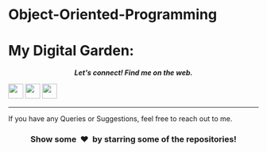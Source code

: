 # Object-Oriented-Programming

My Digital Garden:
=============================

 <p align="center">
  <b><i>Let's connect! Find me on the web.</i></b>


[<img height="30" src = "https://img.shields.io/badge/gmail-c14438?&style=for-the-badge&logo=gmail&logoColor=white">][gmail] 
[<img height="30" src="https://img.shields.io/badge/linkedin-blue.svg?&style=for-the-badge&logo=linkedin&logoColor=white" />][LinkedIn]
[<img height="30" src = "https://img.shields.io/badge/Facebook-036be4.svg?&style=for-the-badge&logo=facebook&logoColor=white">][Facebook]
<br />
<hr />

[gmail]: https://gmail.com
[linkedin]: https://www.linkedin.com/in/bheem-mastkar-4510371ba/
[Facebook]: https://www.facebook.com/bheem.mastkar/



If you have any Queries or Suggestions, feel free to reach out to me.

<h3 align="center">Show some &nbsp;❤️&nbsp; by starring some of the repositories!</h3>

